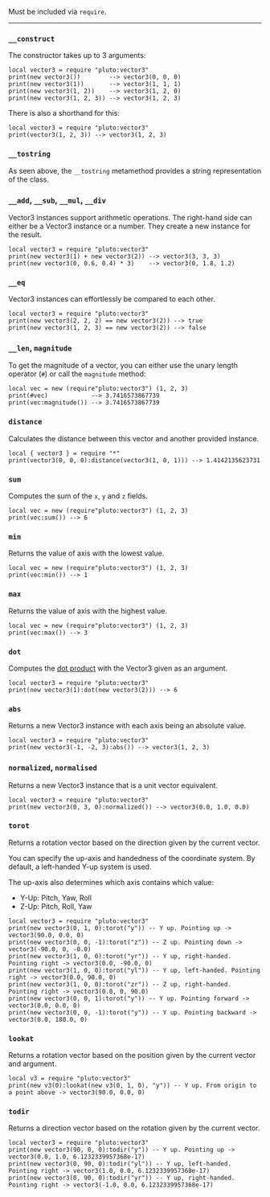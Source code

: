 Must be included via `require`.

---
### `__construct`

The constructor takes up to 3 arguments:

```pluto
local vector3 = require "pluto:vector3"
print(new vector3())        --> vector3(0, 0, 0)
print(new vector3(1))       --> vector3(1, 1, 1)
print(new vector3(1, 2))    --> vector3(1, 2, 0)
print(new vector3(1, 2, 3)) --> vector3(1, 2, 3)
```

There is also a shorthand for this:

```pluto
local vector3 = require "pluto:vector3"
print(vector3(1, 2, 3)) --> vector3(1, 2, 3)
```

### `__tostring`

As seen above, the `__tostring` metamethod provides a string representation of the class.

### `__add`, `__sub`, `__mul`, `__div`

Vector3 instances support arithmetic operations. The right-hand side can either be a Vector3 instance or a number. They create a new instance for the result.

```pluto
local vector3 = require "pluto:vector3"
print(new vector3(1) + new vector3(2)) --> vector3(3, 3, 3)
print(new vector3(0, 0.6, 0.4) * 3)    --> vector3(0, 1.8, 1.2)
```

### `__eq`

Vector3 instances can effortlessly be compared to each other.

```pluto
local vector3 = require "pluto:vector3"
print(new vector3(2, 2, 2) == new vector3(2)) --> true
print(new vector3(1, 2, 3) == new vector3(2)) --> false
```

### `__len`, `magnitude`

To get the magnitude of a vector, you can either use the unary length operator (`#`) or call the `magnitude` method:

```pluto
local vec = new (require"pluto:vector3") (1, 2, 3)
print(#vec)            --> 3.7416573867739
print(vec:magnitude()) --> 3.7416573867739
```

### `distance`

Calculates the distance between this vector and another provided instance.

```pluto
local { vector3 } = require "*"
print(vector3(0, 0, 0):distance(vector3(1, 0, 1))) --> 1.4142135623731
```

### `sum`

Computes the sum of the `x`, `y` and `z` fields.

```pluto
local vec = new (require"pluto:vector3") (1, 2, 3)
print(vec:sum()) --> 6
```

### `min`

Returns the value of axis with the lowest value.

```pluto
local vec = new (require"pluto:vector3") (1, 2, 3)
print(vec:min()) --> 1
```

### `max`

Returns the value of axis with the highest value.

```pluto
local vec = new (require"pluto:vector3") (1, 2, 3)
print(vec:max()) --> 3
```

### `dot`

Computes the [dot product](https://en.wikipedia.org/wiki/Dot_product) with the Vector3 given as an argument.

```pluto
local vector3 = require "pluto:vector3"
print(new vector3(1):dot(new vector3(2))) --> 6
```

### `abs`

Returns a new Vector3 instance with each axis being an absolute value.

```pluto
local vector3 = require "pluto:vector3"
print(new vector3(-1, -2, 3):abs()) --> vector3(1, 2, 3)
```

### `normalized`, `normalised`

Returns a new Vector3 instance that is a unit vector equivalent.

```pluto
local vector3 = require "pluto:vector3"
print(new vector3(0, 3, 0):normalized()) --> vector3(0.0, 1.0, 0.0)
```

### `torot`

Returns a rotation vector based on the direction given by the current vector.

You can specify the up-axis and handedness of the coordinate system. By default, a left-handed Y-up system is used.

The up-axis also determines which axis contains which value:
- Y-Up: Pitch, Yaw, Roll
- Z-Up: Pitch, Roll, Yaw

```pluto
local vector3 = require "pluto:vector3"
print(new vector3(0, 1, 0):torot("y")) -- Y up. Pointing up -> vector3(90.0, 0.0, 0)
print(new vector3(0, 0, -1):torot("z")) -- Z up. Pointing down -> vector3(-90.0, 0, -0.0)
print(new vector3(1, 0, 0):torot("yr")) -- Y up, right-handed. Pointing right -> vector3(0.0, -90.0, 0)
print(new vector3(1, 0, 0):torot("yl")) -- Y up, left-handed. Pointing right -> vector3(0.0, 90.0, 0)
print(new vector3(1, 0, 0):torot("zr")) -- Z up, right-handed. Pointing right -> vector3(0.0, 0, 90.0)
print(new vector3(0, 0, 1):torot("y")) -- Y up. Pointing forward -> vector3(0.0, 0.0, 0)
print(new vector3(0, 0, -1):torot("y")) -- Y up. Pointing backward -> vector3(0.0, 180.0, 0)
```

### `lookat`

Returns a rotation vector based on the position given by the current vector and argument.

```pluto
local v3 = require "pluto:vector3"
print(new v3(0):lookat(new v3(0, 1, 0), "y")) -- Y up. From origin to a point above -> vector3(90.0, 0.0, 0)
```

### `todir`

Returns a direction vector based on the rotation given by the current vector.

```pluto
local vector3 = require "pluto:vector3"
print(new vector3(90, 0, 0):todir("y")) -- Y up. Pointing up -> vector3(0.0, 1.0, 6.1232339957368e-17)
print(new vector3(0, 90, 0):todir("yl")) -- Y up, left-handed. Pointing right -> vector3(1.0, 0.0, 6.1232339957368e-17)
print(new vector3(0, 90, 0):todir("yr")) -- Y up, right-handed. Pointing right -> vector3(-1.0, 0.0, 6.1232339957368e-17)
```
